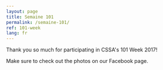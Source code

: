 ```yaml
---
layout: page
title: Semaine 101
permalink: /semaine-101/
ref: 101-week
lang: fr
---
```


Thank you so much for participating in CSSA's 101 Week 2017!

Make sure to check out the photos on our Facebook page.
